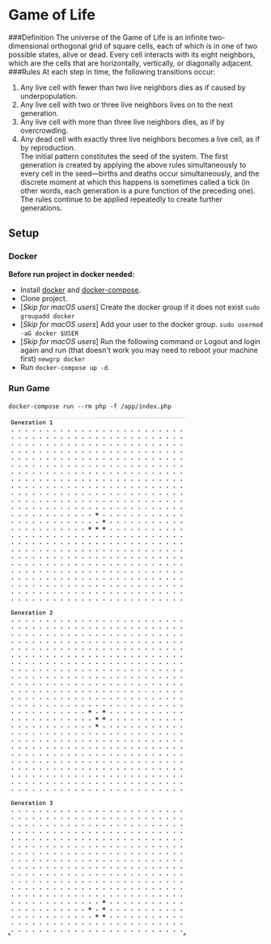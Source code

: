 # Game of Life

###Definition 
The universe of the Game of Life is an infinite two-dimensional orthogonal grid of square cells, each of  which is in one of two possible states, alive or dead. Every cell interacts with its eight neighbors, which  are the cells that are horizontally, vertically, or diagonally adjacent.  
###Rules 
At each step in time, the following transitions occur:  
1. Any live cell with fewer than two live neighbors dies as if caused by underpopulation.  
2. Any live cell with two or three live neighbors lives on to the next generation.  
3. Any live cell with more than three live neighbors dies, as if by overcrowding.  
4. Any dead cell with exactly three live neighbors becomes a live cell, as if by reproduction.  
The initial pattern constitutes the seed of the system. The first generation is created by applying the  above rules simultaneously to every cell in the seed—births and deaths occur simultaneously, and the  discrete moment at which this happens is sometimes called a tick (in other words, each generation is a  pure function of the preceding one). The rules continue to be applied repeatedly to create further  generations.  

## Setup

### Docker

**Before run project in docker needed:**
- Install [docker](https://docs.docker.com/install/) and [docker-compose](https://docs.docker.com/compose/install/).
- Clone project.
- [_Skip for macOS users_] Create the docker group if it does not exist `sudo groupadd docker`
- [_Skip for macOS users_] Add your user to the docker group. `sudo usermod -aG docker $USER`
- [_Skip for macOS users_] Run the following command or Logout and login again and run (that doesn't work you may need to reboot your machine first) `newgrp docker`
- Run `docker-compose up -d`.

### Run Game
`docker-compose run --rm php -f /app/index.php`


![example screen](./img/example.png)